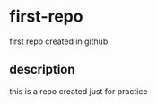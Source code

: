 # first-repo
first repo created in github

## description
this is a repo created just for practice 

